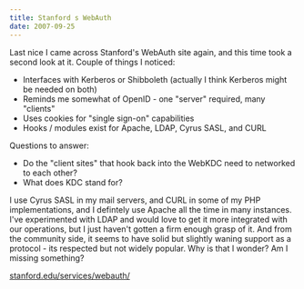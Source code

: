 ```yaml
---
title: Stanford s WebAuth
date: 2007-09-25
---
```


Last nice I came across Stanford's WebAuth site again, and this time took a second look at it. Couple of things I noticed:

<ul><li>Interfaces with Kerberos or Shibboleth (actually I think Kerberos might be needed on both)</li><li>Reminds me somewhat of OpenID - one "server" required, many "clients"</li><li>Uses cookies for "single sign-on" capabilities</li><li>Hooks / modules exist for Apache, LDAP, Cyrus SASL, and CURL</li></ul>

Questions to answer:

<ul><li>Do the "client sites" that hook back into the WebKDC need to networked to each other?</li><li>What does KDC stand for?</li></ul>

I use Cyrus SASL in my mail servers, and CURL in some of my PHP implementations, and I defintely use Apache all the time in many instances. I've experimented with LDAP and would love to get it more integrated with our operations, but I just haven't gotten a firm enough grasp of it. And from the community side, it seems to have solid but slightly waning support as a protocol - its respected but not widely popular. Why is that I wonder? Am I missing something?

<a href="http://www.stanford.edu/services/webauth/">stanford.edu/services/webauth/</a>

